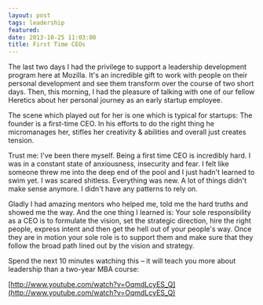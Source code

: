 ```yaml
---
layout: post
tags: leadership
featured: 
date: 2013-10-25 11:03:00
title: First Time CEOs
---
```

The last two days I had the privilege to support a leadership development program here at Mozilla. It's an incredible gift to work with people on their personal development and see them transform over the course of two short days. Then, this morning, I had the pleasure of talking with one of our fellow Heretics about her personal journey as an early startup employee.

The scene which played out for her is one which is typical for startups: The founder is a first-time CEO. In his efforts to do the right thing he micromanages her, stifles her creativity & abilities and overall just creates tension.

Trust me: I've been there myself. Being a first time CEO is incredibly hard. I was in a constant state of anxiousness, insecurity and fear. I felt like someone threw me into the deep end of the pool and I just hadn't learned to swim yet. I was scared shitless. Everything was new. A lot of things didn't make sense anymore. I didn't have any patterns to rely on.

Gladly I had amazing mentors who helped me, told me the hard truths and showed me the way. And the one thing I learned is: Your sole responsibility as a CEO is to formulate the vision, set the strategic direction, hire the right people, express intent and then get the hell out of your people's way. Once they are in motion your sole role is to support them and make sure that they follow the broad path lined out by the vision and strategy.

Spend the next 10 minutes watching this – it will teach you more about leadership than a two-year MBA course:

[http://www.youtube.com/watch?v=OqmdLcyES_Q](http://www.youtube.com/watch?v=OqmdLcyES_Q)